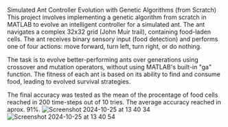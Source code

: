 Simulated Ant Controller Evolution with Genetic Algorithms (from Scratch)
This project involves implementing a genetic algorithm from scratch in MATLAB to evolve an intelligent controller for a simulated ant. 
The ant navigates a complex 32x32 grid (John Muir trail), containing food-laden cells. 
The ant receives binary sensory input (food detection) and performs one of four actions: move forward, turn left, turn right, or do nothing.

The task is to evolve better-performing ants over generations using crossover and mutation operators, without using MATLAB's built-in "ga" function. 
The fitness of each ant is based on its ability to find and consume food, leading to evolved survival strategies.

The final accuracy was tested as the mean of the procentage of food cells reached in 200 time-steps out of 10 tries. 
The average accuracy reached in aprox. 91%.
![Screenshot 2024-10-25 at 13 40 34](https://github.com/user-attachments/assets/a49ca1ef-67a7-4f26-aa55-aa9fc9a7d984)
![Screenshot 2024-10-25 at 13 40 54](https://github.com/user-attachments/assets/90c16af7-a85a-48b0-ba67-3d15b16f5d20)
